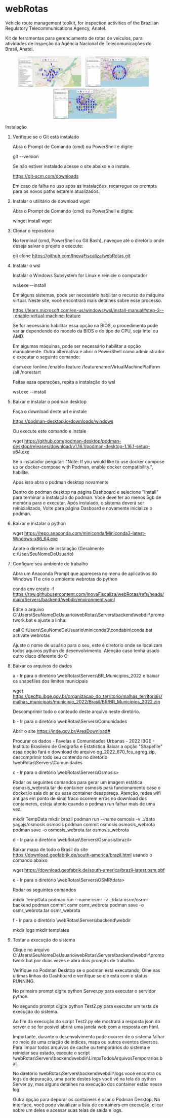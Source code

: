# webRotas

Vehicle route management toolkit, for inspection activities of the Brazilian Regulatory Telecommunications Agency, Anatel.

Kit de ferramentas para gerenciamento de rotas de veículos, para atividades de inspeção da Agência Nacional de Telecomunicações do Brasil, Anatel.

<p align="center">
  <img src="images/pntsVisita.jpg" width="200" style="margin-right: 10px;">
  <img src="images/drvTest.jpg" width="200" style="margin-right: 10px;">
  <img src="images/abrangencia.jpg" width="200">
</p>

Instalação

1. Verifique se o Git está instalado

   Abra o Prompt de Comando (cmd) ou PowerShell e digite:

   git --version

   Se não estiver instalado acesse o site abaixo e o instale.

   https://git-scm.com/downloads

   Em caso de falha no uso após as instalações, recarregue os prompts para os novos paths estarem atualizados.

2. Instalar o utilitário de download wget

   Abra o Prompt de Comando (cmd) ou PowerShell e digite:

   winget install wget

3. Clonar o repositório

   No terminal (cmd, PowerShell ou Git Bash), navegue até o diretório onde deseja salvar o projeto e execute:

   git clone https://github.com/InovaFiscaliza/webRotas.git

4. Instalar o wsl

   Instalar o Windows Subsystem for Linux e reinicie o computador

   wsl.exe --install

   Em alguns sistemas, pode ser necessário habilitar o recurso de máquina virtual. Neste site, você encontrará mais detalhes sobre esse processo.

   https://learn.microsoft.com/en-us/windows/wsl/install-manual#step-3---enable-virtual-machine-feature

   Se for necessário habilitar essa opção na BIOS, o procedimento pode variar dependendo do modelo da BIOS e do tipo de CPU, seja Intel ou AMD.

   Em algumas máquinas, pode ser necessário habilitar a opção manualmente. Outra alternativa é abrir o PowerShell como administrador e executar o seguinte comando:

   dism.exe /online /enable-feature /featurename:VirtualMachinePlatform /all /norestart

   Feitas essa operações, repita a instalação do wsl

   wsl.exe --install

5. Baixar e instalar o podman desktop

   Faça o download deste url e instale

   https://podman-desktop.io/downloads/windows

   Ou execute este comando e instale

   wget https://github.com/podman-desktop/podman-desktop/releases/download/v1.16.1/podman-desktop-1.16.1-setup-x64.exe

   Se o instalador pergutar: "Note: If you would like to use docker compose up or docker-compose with Podman, enable docker
   compatibility.", habilite.

   Após isso abra o podman desktop novamente

   Dentro do podman desktop na página Dashboard e selecione "Install" para terminar a instalação do podman. Você deve ter ao
   menos 5gb de memória para o executar.
   Após instalado, o sistema deverá ser reinicializado, Volte para página Dasboard e novamente inicialize o podman.

6. Baixar e instalar o python

   wget https://repo.anaconda.com/miniconda/Miniconda3-latest-Windows-x86_64.exe

   Anote o diretório de instalação (Geralmente c:/User/SeuNomeDeUsuario)

7. Configure seu ambiente de trabalho

   Abra um Anaconda Prompt que aparecera no menu de aplicativos do Windows 11 e crie o ambiente webrotas do python

   conda env create -f https://raw.githubusercontent.com/InovaFiscaliza/webRotas/refs/heads/main/Servers/backend/webdir/environment.yaml

   Edite o arquivo C:\Users\SeuNomeDeUsuario\webRotas\Servers\backend\webdir\promptwork.bat e ajuste a linha:

   call C:\Users\SeuNomeDeUsuario\miniconda3\condabin\conda.bat activate webrotas

   Ajuste o nome de usuário para o seu, este é diretorio onde se localizam todos aquivos python de desenvolvimento. Atenção caso tenha usado outro disco diferente do C:

8. Baixar os arquivos de dados

   a - Ir para o diretório \webRotas\Servers\BR_Municipios_2022 e baixar os shapefiles dos limites municipais

   wget https://geoftp.ibge.gov.br/organizacao_do_territorio/malhas_territoriais/malhas_municipais/municipio_2022/Brasil/BR/BR_Municipios_2022.zip

   Descomprimir todo o conteudo deste arquivo neste diretório.

   b - Ir para o diretório \webRotas\Servers\Comunidades

   Abrir o site https://inde.gov.br/AreaDownload#

   Procurar os dados - Favelas e Comunidades Urbanas - 2022 IBGE - Instituto Brasileiro de Geografia e Estatística
   Baixar a opção "Shapefile" essa opção fará o download do arquivo qg_2022_670_fcu_agreg.zip, descomprimir todo seu contendo no
   diretório \webRotas\Servers\Comunidades

   c - Ir para o diretório \webRotas\Servers\Osmosis>

   Rodar os seguintes comandos para gerar um imagem estática osmosis_webrota.tar do container osmosis para funcionamento caso o docker.io saia do ar ou esse container desapareça. Atenção, redes wifi antigas em ponto de sinal fraco ocorrem erros no download dos containeres, esteja atento quando o podman run falhar mais de uma vez.

   mkdir TempData
   mkdir brazil
   podman run --name osmosis -v .:/data yagajs/osmosis osmosis
   podman commit osmosis osmosis_webrota
   podman save -o osmosis_webrota.tar osmosis_webrota

   d - Ir para o diretório \webRotas\Servers\Osmosis\brazil>

   Baixar mapa de todo o Brasil do site https://download.geofabrik.de/south-america/brazil.html usando o comando abaixo

   wget https://download.geofabrik.de/south-america/brazil-latest.osm.pbf

   e - Ir para o diretório \webRotas\Servers\OSMR\data>

   Rodar os seguintes comandos

   mkdir TempData
   podman run --name osmr -v .:/data osrm/osrm-backend
   podman commit osmr osmr_webrota
   podman save -o osmr_webrota.tar osmr_webrota

   f - Ir para o diretório \webRotas\Servers\backend\webdir

   mkdir logs
   mkdir templates

9. Testar a execução do sistema

   Clique no arquivo C:\Users\SeuNomeDeUsuario\webRotas\Servers\backend\webdir\promptwork.bat por duas vezes e abra dois prompts de trabalho.

   Verifique no Podman Desktop se o podman está executando, Olhe nas ultimas linhas do Dashboard e verifique se ele está com o status RUNNING.

   No primeiro prompt digite python Server.py para executar o servidor python.

   No segundo prompt digite python Test2.py para executar um testa de execução do sistema.

   Ao fim da execução do script Test2.py ele mostrará a resposta json do server e se for posível abrirá uma janela web com a resposta
   em html.

   Importante, durante o desenvolvimento pode ocorrer de o sistema falhar no meio de uma criação de indices, mapa ou outros eventos diversos. Para limpar todos arquivos de cache ou temporários do sistema e reiniciar seu estado, execute o script \webRotas\Servers\backend\webdir\LimpaTodosArquivosTemporarios.bat.

   No diretório \webRotas\Servers\backend\webdir\logs você encontra os logs de depuração, uma parte destes logs você vê na tela do python Server.py, mas alguns detalhes na execução dos container estão nesse log.

   Outra opção para depurar os containers é usar o Podman Desktop. Na interface, você pode visualizar a lista de containers em execução, clicar sobre um deles e acessar suas telas de saída e logs.
